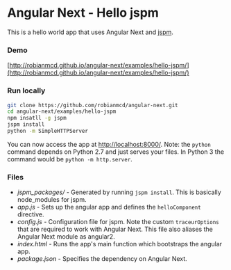 # Angular Next - Hello jspm

This is a hello world app that uses Angular Next and [jspm](http://jspm.io/).

### Demo

[http://robianmcd.github.io/angular-next/examples/hello-jspm/](http://robianmcd.github.io/angular-next/examples/hello-jspm/)

### Run locally

```sh
git clone https://github.com/robianmcd/angular-next.git
cd angular-next/examples/hello-jspm
npm insatll -g jspm
jspm install
python -m SimpleHTTPServer
```

You can now access the app at [http://localhost:8000/](http://localhost:8000/). Note: the `python` command depends on Python 2.7 and just serves your files. In Python 3 the command would be `python -m http.server`.


### Files

* *jspm_packages/* - Generated by running `jspm install`. This is basically node_modules for jspm.
* *app.js* - Sets up the angular app and defines the `helloComponent` directive.
* *config.js* - Configuration file for jspm. Note the custom `traceurOptions` that are required to work with Angular Next. This file also aliases the Angular Next module as angular2.
* *index.html* - Runs the app's main function which bootstraps the angular app.
* *package.json* - Specifies the dependency on Angular Next.
